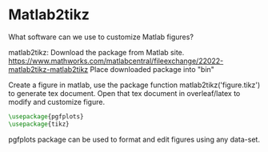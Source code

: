 # Matlab2tikz

What software can we use to customize Matlab figures?

matlab2tikz:
Download the package from Matlab site.
https://www.mathworks.com/matlabcentral/fileexchange/22022-matlab2tikz-matlab2tikz
Place downloaded package into "bin"

Create a figure in matlab, use the package function
matlab2tikz('figure.tikz') to generate tex document.
Open that tex document in overleaf/latex to modify and customize figure.

``` Latex
\usepackage{pgfplots}
\usepackage{tikz}
```
pgfplots package can be used to format and edit figures using any data-set.
